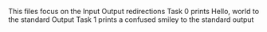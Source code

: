 This files focus on the Input Output redirections
Task 0 prints Hello, world to the standard Output
Task 1 prints a confused smiley to the standard output

